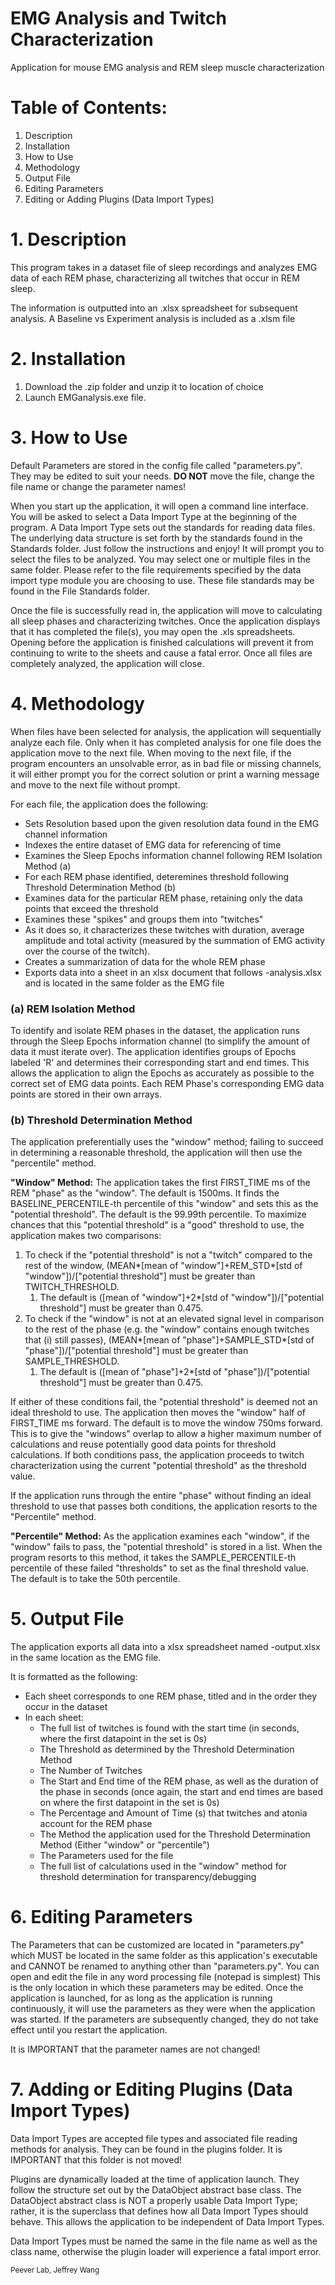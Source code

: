 # EMG Analysis and Twitch Characterization
Application for mouse EMG analysis and REM sleep muscle characterization

# Table of Contents:

1. Description
2. Installation
3. How to Use
4. Methodology
5. Output File
6. Editing Parameters
7. Editing or Adding Plugins (Data Import Types)

# 1. Description

This program takes in a dataset file of sleep recordings and analyzes EMG data of each REM phase,
characterizing all twitches that occur in REM sleep.

The information is outputted into an .xlsx spreadsheet for subsequent analysis.
A Baseline vs Experiment analysis is included as a .xlsm file

# 2. Installation

1. Download the .zip folder and unzip it to location of choice
2. Launch EMGanalysis.exe file.

# 3. How to Use

Default Parameters are stored in the config file called "parameters.py". They may be edited to suit your needs. **DO NOT** move the file, change the file name or change the parameter names!

When you start up the application, it will open a command line interface. 
You will be asked to select a Data Import Type at the beginning of the program. 
A Data Import Type sets out the standards for reading data files. The underlying data structure is set forth 
by the standards found in the Standards folder. 
Just follow the instructions and enjoy!
It will prompt you to select the files to be analyzed. You may select one or multiple files in the same folder. Please refer to the file requirements specified by the data import type module you are choosing to use. These file standards may be found in the File Standards folder.

Once the file is successfully read in, the application will move to calculating all sleep phases and
characterizing twitches. Once the application displays that it has completed the file(s), you may open the .xls spreadsheets. Opening before the application is finished calculations will prevent it from continuing to write to the sheets and cause a fatal error. Once all files are completely analyzed, the application will close.

# 4. Methodology

When files have been selected for analysis, the application will sequentially analyze each file. Only when it has completed analysis for one file does the application move to the next file. When moving to the next file, if the program encounters an unsolvable error, as in bad file or missing channels, it will either prompt you for the correct solution or print a warning message and move to the next file without prompt.

For each file, the application does the following:
* Sets Resolution based upon the given resolution data found in the EMG channel information
* Indexes the entire dataset of EMG data for referencing of time
* Examines the Sleep Epochs information channel following REM Isolation Method (a)
* For each REM phase identified, deteremines threshold following Threshold Determination Method (b)
* Examines data for the particular REM phase, retaining only the data points that exceed the threshold
* Examines these "spikes" and groups them into "twitches"
* As it does so, it characterizes these twitches with duration, average amplitude and total activity (measured by the summation of EMG activity over the course of the twitch).
* Creates a summarization of data for the whole REM phase
* Exports data into a sheet in an xlsx document that follows <EMG file name>-analysis.xlsx and is located in the same folder as the EMG file

### (a) REM Isolation Method

To identify and isolate REM phases in the dataset, the application runs through the Sleep Epochs information channel (to simplify the amount of data it must iterate over). The application identifies groups of Epochs labeled 'R' and determines their corresponding start and end times. This allows the application to align the Epochs as accurately as possible to the correct set of EMG data points. Each REM Phase's corresponding EMG data points are stored in their own arrays.

### (b) Threshold Determination Method

The application preferentially uses the "window" method; failing to succeed in determining a reasonable threshold, the application will then use the "percentile" method.

**"Window" Method:**
The application takes the first FIRST_TIME ms of the REM "phase" as the "window". The default is 1500ms. It finds the BASELINE_PERCENTILE-th percentile of this "window" and sets this as the "potential threshold". The default is the 99.99th percentile. To maximize chances that this "potential threshold" is a "good" threshold to use, the application	makes two comparisons:
1. To check if the "potential threshold" is not a "twitch" compared to the rest of the window,
    (MEAN*[mean of "window"]+REM_STD*[std of "window"])/["potential threshold"]
    must be greater than TWITCH_THRESHOLD.
    1. The default is ([mean of "window"]+2*[std of "window"])/["potential threshold"]
    must be greater than 0.475.
 2. To check if the "window" is not at an elevated signal level in comparison to the rest of the 
    phase (e.g. the "window" contains enough twitches that (i) still passes),
    (MEAN*[mean of "phase"]+SAMPLE_STD*[std of "phase"])/["potential threshold"]
    must be greater than SAMPLE_THRESHOLD.
    1. The default is ([mean of "phase"]+2*[std of "phase"])/["potential threshold"]
    must be greater than 0.475.
    
If either of these conditions fail, the "potential threshold" is deemed not an ideal threshold to use. The application then moves the "window" half of FIRST_TIME ms forward. The default is to move the window 750ms forward. This is to give the "windows" overlap to allow a higher maximum number of calculations and reuse potentially good data points for threshold calculations. If both conditions pass, the application proceeds to twitch characterization using the current "potential threshold" as the threshold value.

If the application runs through the entire "phase" without finding an ideal threshold to use that passes both
conditions, the application resorts to the "Percentile" method.

**"Percentile" Method:**
As the application examines each "window", if the "window" fails to pass, the "potential threshold" is stored
in a list. When the program resorts to this method, it takes the SAMPLE_PERCENTILE-th percentile of these failed "thresholds"
to set as the final threshold value. The default is to take the 50th percentile.

# 5. Output File

The application exports all data into a xlsx spreadsheet named <EMG file name>-output.xlsx in the same location as the
EMG file.

It is formatted as the following:
* Each sheet corresponds to one REM phase, titled and in the order they occur in the dataset
* In each sheet:
	* The full list of twitches is found with the start time (in seconds, where the first datapoint in the set is 0s)
	* The Threshold as determined by the Threshold Determination Method
	* The Number of Twitches
	* The Start and End time of the REM phase, as well as the duration of the phase in seconds (once again, the start and end times are based on where the first datapoint in the set is 0s)
	* The Percentage and Amount of Time (s) that twitches and atonia account for the REM phase
	* The Method the application used for the Threshold Determination Method (Either "window" or "percentile")
	* The Parameters used for the file
	* The full list of calculations used in the "window" method for threshold determination for transparency/debugging	

# 6. Editing Parameters

The Parameters that can be customized are located in "parameters.py" which MUST be located in the same folder as this application's executable and CANNOT be renamed to anything other than "parameters.py". You can open and edit the file in any word processing file (notepad is simplest) This is the only location in which these parameters may be edited. Once the application is launched, for as long as the application is running continuously, it will use the parameters as they were when the application was started. If the parameters are subsequently changed, they do not take effect until you restart the application.

It is IMPORTANT that the parameter names are not changed!

# 7. Adding or Editing Plugins (Data Import Types)

Data Import Types are accepted file types and associated file reading methods for analysis. They can be found in
the plugins folder. It is IMPORTANT that this folder is not moved!

Plugins are dynamically loaded at the time of application launch. They follow the structure 
set out by the DataObject abstract base class. The DataObject abstract class is NOT a properly 
usable Data Import Type; rather, it is the superclass that defines how all Data Import Types should 
behave. This allows the application to be independent of Data Import Types.

Data Import Types must be named the same in the file name as well as the class name, otherwise the 
plugin loader will experience a fatal import error.


<sub>
Peever Lab, 
Jeffrey Wang
</sub>
